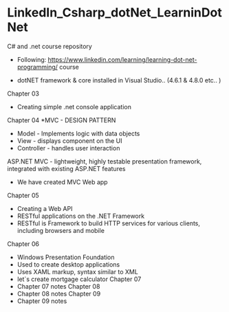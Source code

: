 # LinkedIn_Csharp_dotNet_LearninDotNet
C# and .net course repository

- Following: https://www.linkedin.com/learning/learning-dot-net-programming/ course

* dotNET framework & core installed in Visual Studio.. (4.6.1 & 4.8.0 etc.. )

Chapter 03
- Creating simple .net console application

Chapter 04
*MVC - DESIGN PATTERN  
- Model - Implements logic with data objects
- View - displays component on the UI
- Controller - handles user interaction

ASP.NET MVC - lightweight, highly testable presentation framework, integrated with existing ASP.NET features
- We have created MVC Web app

Chapter 05
- Creating a Web API
- RESTful applications on the .NET Framework
- RESTful is Framework to build HTTP services for various clients, including browsers and mobile

Chapter 06 
 - Windows Presentation Foundation
 - Used to create desktop applications
 - Uses XAML markup, syntax similar to XML
 - let`s create mortgage calculator
Chapter 07
- Chapter 07 notes
Chapter 08
- Chapter 08 notes
Chapter 09
- Chapter 09 notes